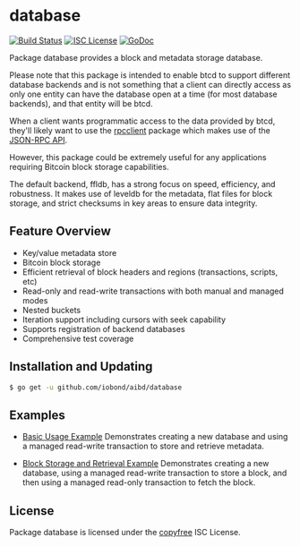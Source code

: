 database
========

[![Build Status](http://img.shields.io/travis/iobond/aibd.svg)](https://travis-ci.org/iobond/aibd)
[![ISC License](http://img.shields.io/badge/license-ISC-blue.svg)](http://copyfree.org)
[![GoDoc](https://img.shields.io/badge/godoc-reference-blue.svg)](http://godoc.org/github.com/iobond/aibd/database)

Package database provides a block and metadata storage database.

Please note that this package is intended to enable btcd to support different
database backends and is not something that a client can directly access as only
one entity can have the database open at a time (for most database backends),
and that entity will be btcd.

When a client wants programmatic access to the data provided by btcd, they'll
likely want to use the [rpcclient](https://github.com/iobond/aibd/tree/master/rpcclient)
package which makes use of the [JSON-RPC API](https://github.com/iobond/aibd/tree/master/docs/json_rpc_api.md).

However, this package could be extremely useful for any applications requiring
Bitcoin block storage capabilities.

The default backend, ffldb, has a strong focus on speed, efficiency, and
robustness.  It makes use of leveldb for the metadata, flat files for block
storage, and strict checksums in key areas to ensure data integrity.

## Feature Overview

- Key/value metadata store
- Bitcoin block storage
- Efficient retrieval of block headers and regions (transactions, scripts, etc)
- Read-only and read-write transactions with both manual and managed modes
- Nested buckets
- Iteration support including cursors with seek capability
- Supports registration of backend databases
- Comprehensive test coverage

## Installation and Updating

```bash
$ go get -u github.com/iobond/aibd/database
```

## Examples

* [Basic Usage Example](http://godoc.org/github.com/iobond/aibd/database#example-package--BasicUsage)
  Demonstrates creating a new database and using a managed read-write
  transaction to store and retrieve metadata.

* [Block Storage and Retrieval Example](http://godoc.org/github.com/iobond/aibd/database#example-package--BlockStorageAndRetrieval)
  Demonstrates creating a new database, using a managed read-write transaction
  to store a block, and then using a managed read-only transaction to fetch the
  block.

## License

Package database is licensed under the [copyfree](http://copyfree.org) ISC
License.
